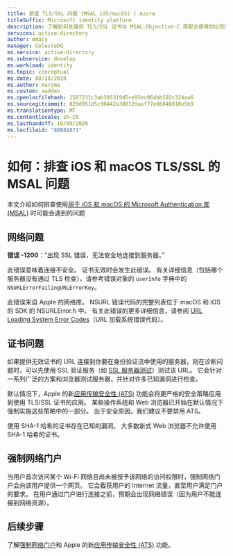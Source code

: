 ```yaml
---
title: 排查 TLS/SSL 问题 (MSAL iOS/macOS) | Azure
titleSuffix: Microsoft identity platform
description: 了解如何处理将 TLS/SSL 证书与 MSAL.Objective-C 库配合使用时出现的各种问题。
services: active-directory
author: mmacy
manager: CelesteDG
ms.service: active-directory
ms.subservice: develop
ms.workload: identity
ms.topic: conceptual
ms.date: 08/28/2019
ms.author: marsma
ms.custom: aaddev
ms.openlocfilehash: 1507231c3ab395319d5ce95ec06dbb592c324aa6
ms.sourcegitcommit: 829d951d5c90442a38012daaf77e86046018e5b9
ms.translationtype: MT
ms.contentlocale: zh-CN
ms.lasthandoff: 10/09/2020
ms.locfileid: "80881071"
---
```

# <a name="how-to-troubleshoot-msal-for-ios-and-macos-tlsssl-issues"></a>如何：排查 iOS 和 macOS TLS/SSL 的 MSAL 问题

本文介绍如何排查使用[用于 iOS 和 macOS 的 Microsoft Authentication 库 (MSAL)](reference-v2-libraries.md) 时可能会遇到的问题

## <a name="network-issues"></a>网络问题

**错误 -1200**：“出现 SSL 错误，无法安全地连接到服务器。”

此错误意味着连接不安全。 证书无效时会发生此错误。 有关详细信息（包括哪个服务器没有通过 TLS 检查），请参考错误对象的 `userInfo` 字典中的 `NSURLErrorFailingURLErrorKey`。

此错误来自 Apple 的网络库。 NSURL 错误代码的完整列表位于 macOS 和 iOS 的 SDK 的 NSURLError.h 中。 有关此错误的更多详细信息，请参阅 [URL Loading System Error Codes](https://developer.apple.com/documentation/foundation/1508628-url_loading_system_error_codes?language=objc)（URL 加载系统错误代码）。

## <a name="certificate-issues"></a>证书问题

如果提供无效证书的 URL 连接到你要在身份验证流中使用的服务器，则在诊断问题时，可以先使用 SSL 验证服务（如 [SSL 服务器测试](https://www.ssllabs.com/ssltest/analyze.html)）测试该 URL。 它会针对一系列广泛的方案和浏览器测试服务器，并针对许多已知漏洞进行检查。

默认情况下，Apple 的新[应用传输安全性 (ATS)](https://developer.apple.com/library/archive/documentation/General/Reference/InfoPlistKeyReference/Articles/CocoaKeys.html#//apple_ref/doc/uid/TP40009251-SW35) 功能会将更严格的安全策略应用到使用 TLS/SSL 证书的应用。 某些操作系统和 Web 浏览器已开始在默认情况下强制实施这些策略中的一部分。 出于安全原因，我们建议不要禁用 ATS。

使用 SHA-1 哈希的证书存在已知的漏洞。 大多数新式 Web 浏览器不允许使用 SHA-1 哈希的证书。

## <a name="captive-portals"></a>强制网络门户

当用户首次访问某个 Wi-Fi 网络且尚未被授予该网络的访问权限时，强制网络门户会向该用户提供一个网页。 它会截获用户的 Internet 流量，直至用户满足门户的要求。 在用户通过门户进行连接之前，预期会出现网络错误（因为用户不能连接到网络资源）。

## <a name="next-steps"></a>后续步骤

了解[强制网络门户](https://en.wikipedia.org/wiki/Captive_portal)和 Apple 的新[应用传输安全性 (ATS)](https://developer.apple.com/library/archive/documentation/General/Reference/InfoPlistKeyReference/Articles/CocoaKeys.html#//apple_ref/doc/uid/TP40009251-SW35) 功能。
